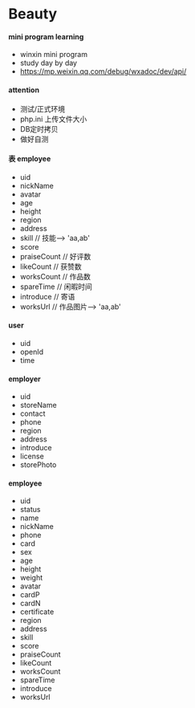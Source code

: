 # Beauty

#### mini program learning 
- winxin mini program
- study day by day
- https://mp.weixin.qq.com/debug/wxadoc/dev/api/

#### attention
- 测试/正式环境
- php.ini 上传文件大小
- DB定时拷贝
- 做好自测

#### 表 employee
- uid
- nickName
- avatar
- age
- height
- region
- address
- skill // 技能--> 'aa,ab'
- score
- praiseCount // 好评数
- likeCount  // 获赞数
- worksCount // 作品数
- spareTime  // 闲暇时间
- introduce  // 寄语
- worksUrl   // 作品图片--> 'aa,ab'

#### user
- uid
- openId
- time

#### employer
- uid
- storeName
- contact
- phone
- region
- address
- introduce
- license
- storePhoto

#### employee
- uid
- status 
- name
- nickName
- phone
- card 
- sex
- age
- height
- weight
- avatar
- cardP
- cardN
- certificate
- region
- address
- skill
- score
- praiseCount
- likeCount
- worksCount
- spareTime
- introduce
- worksUrl